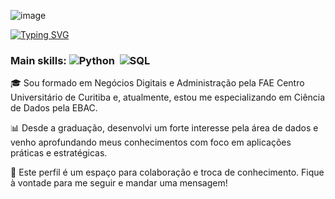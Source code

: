 ![image](https://github.com/user-attachments/assets/19809dc5-44c0-4ff4-addc-4dda0ad98ee9)

[![Typing SVG](https://readme-typing-svg.herokuapp.com/?color=1E90FF&size=35&center=true&vCenter=true&width=1000&lines=Olá,+Me+chamo+Gabriel+Skrobot;Tenho+23+anos;Formado+em+Negócios+Digitais;Especialista+em+Ciência+de+Dados;Seja+bem+-+vindo+:%29)](https://git.io/typing-svg)

### Main skills: ![Python](https://img.shields.io/badge/Python-3776AB?style=for-the-badge&logo=python&logoColor=white)&nbsp; ![SQL](https://img.shields.io/badge/-SQL-0D1117?style=for-the-badge&logo=sql&labelColor=0D1117)&nbsp;
          
🎓 Sou formado em Negócios Digitais e Administração pela FAE Centro Universitário de Curitiba e, atualmente, estou me especializando em Ciência de Dados pela EBAC.
 
📊 Desde a graduação, desenvolvi um forte interesse pela área de dados e venho aprofundando meus conhecimentos com foco em aplicações práticas e estratégicas. 

🤝 Este perfil é um espaço para colaboração e troca de conhecimento. Fique à vontade para me seguir e mandar uma mensagem!
